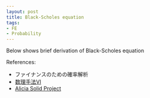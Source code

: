 ```yaml
---
layout: post
title: Black-Scholes equation
tags: 
- FE 
- Probability
---
```


<script src="https://cdn.mathjax.org/mathjax/latest/MathJax.js?config=TeX-AMS-MML_HTMLorMML" type="text/javascript"></script>
Below shows brief derivation of Black-Scholes equation


References:

* ファイナンスのための確率解析
* [数理手法VI](https://ocwx.ocw.u-tokyo.ac.jp/course_11403/)
* [Alicia Solid Project](https://www.youtube.com/watch?v=NE1W0wJH8q8) 

